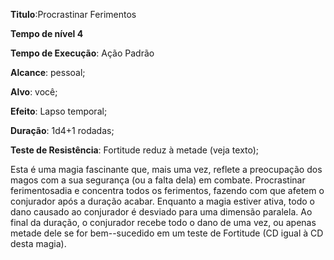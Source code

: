 **Titulo**:Procrastinar Ferimentos

**Tempo de nível 4**

**Tempo de Execução**: Ação Padrão

**Alcance**: pessoal;

**Alvo**: você;

**Efeito**: Lapso temporal;

**Duração**: 1d4+1 rodadas;

**Teste de Resistência**: Fortitude reduz à metade (veja texto);

Esta é uma magia fascinante que, 
mais uma vez, reflete a preocupação dos 
magos com a sua segurança (ou a falta 
dela) em combate. Procrastinar ferimentosadia e concentra todos os ferimentos, 
fazendo com que afetem o conjurador 
após a duração acabar. Enquanto a magia estiver ativa, todo o dano causado 
ao conjurador é desviado para uma dimensão paralela. Ao final da duração, o 
conjurador recebe todo o dano de uma 
vez, ou apenas metade dele se for bem--sucedido em um teste de Fortitude (CD 
igual à CD desta magia).